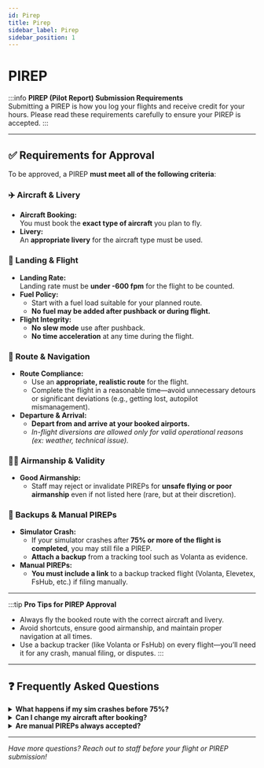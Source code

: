 ```yaml
---
id: Pirep
title: Pirep
sidebar_label: Pirep
sidebar_position: 1
---
```


# PIREP

:::info
**PIREP (Pilot Report) Submission Requirements**  
Submitting a PIREP is how you log your flights and receive credit for your hours. Please read these requirements carefully to ensure your PIREP is accepted.
:::

---

## ✅ Requirements for Approval

To be approved, a PIREP **must meet all of the following criteria**:

### ✈️ Aircraft & Livery

- **Aircraft Booking:**  
  You must book the **exact type of aircraft** you plan to fly.
- **Livery:**  
  An **appropriate livery** for the aircraft type must be used.

### 🛬 Landing & Flight

- **Landing Rate:**  
  Landing rate must be **under -600 fpm** for the flight to be counted.
- **Fuel Policy:**  
  - Start with a fuel load suitable for your planned route.
  - **No fuel may be added after pushback or during flight.**
- **Flight Integrity:**  
  - **No slew mode** use after pushback.
  - **No time acceleration** at any time during the flight.

### 📍 Route & Navigation

- **Route Compliance:**  
  - Use an **appropriate, realistic route** for the flight.
  - Complete the flight in a reasonable time—avoid unnecessary detours or significant deviations (e.g., getting lost, autopilot mismanagement).
- **Departure & Arrival:**  
  - **Depart from and arrive at your booked airports.**
  - *In-flight diversions are allowed only for valid operational reasons (ex: weather, technical issue).*

### 👨‍✈️ Airmanship & Validity

- **Good Airmanship:**  
  - Staff may reject or invalidate PIREPs for **unsafe flying or poor airmanship** even if not listed here (rare, but at their discretion).

### 💾 Backups & Manual PIREPs

- **Simulator Crash:**  
  - If your simulator crashes after **75% or more of the flight is completed**, you may still file a PIREP.  
  - **Attach a backup** from a tracking tool such as Volanta as evidence.
- **Manual PIREPs:**  
  - **You must include a link** to a backup tracked flight (Volanta, Elevetex, FsHub, etc.) if filing manually.

---

:::tip
**Pro Tips for PIREP Approval**
- Always fly the booked route with the correct aircraft and livery.
- Avoid shortcuts, ensure good airmanship, and maintain proper navigation at all times.
- Use a backup tracker (like Volanta or FsHub) on every flight—you’ll need it for any crash, manual filing, or disputes.
:::

---

## ❓ Frequently Asked Questions

<details>
<summary><strong>What happens if my sim crashes before 75%?</strong></summary>
If less than 75% of the flight was completed, unfortunately your PIREP cannot be accepted for that leg.
</details>

<details>
<summary><strong>Can I change my aircraft after booking?</strong></summary>
No. You must fly the same aircraft type that you booked. See the "Substitutions" page for possible exceptions.
</details>

<details>
<summary><strong>Are manual PIREPs always accepted?</strong></summary>
Manual PIREPs are subject to extra review and **must** include a valid backup track log. Without one, your manual PIREP will be rejected.
</details>

---

*Have more questions? Reach out to staff before your flight or PIREP submission!*
